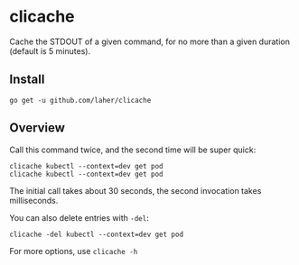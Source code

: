 # clicache

Cache the STDOUT of a given command, for no more than a given duration (default is 5 minutes).

## Install

    go get -u github.com/laher/clicache

## Overview

Call this command twice, and the second time will be super quick:

    clicache kubectl --context=dev get pod
    clicache kubectl --context=dev get pod

The initial call takes about 30 seconds, the second invocation takes milliseconds.

You can also delete entries with `-del`:

    clicache -del kubectl --context=dev get pod

For more options, use `clicache -h`
